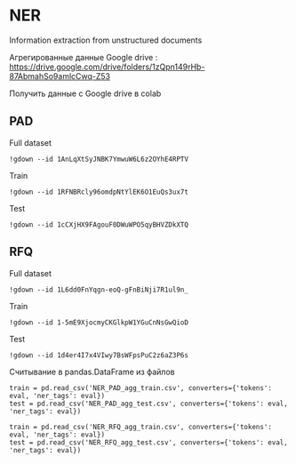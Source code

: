 # NER
Information extraction from unstructured documents

Агрегированные данные Google drive : https://drive.google.com/drive/folders/1zQpn149rHb-87AbmahSo9amlcCwq-Z53

Получить данные с Google drive в colab

## PAD
Full dataset
```
!gdown --id 1AnLqXtSyJNBK7YmwuW6L6z2OYhE4RPTV
```
Train
```
!gdown --id 1RFNBRcly96omdpNtYlEK6O1EuQs3ux7t
```
Test
```
!gdown --id 1cCXjHX9FAgouF0DWuWPO5qyBHVZDkXTQ
```

## RFQ
Full dataset
```
!gdown --id 1L6dd0FnYqgn-eoQ-gFnBiNji7R1ul9n_
```
Train
```
!gdown --id 1-5mE9XjocmyCKGlkpW1YGuCnNsGwQioD
```
Test
```
!gdown --id 1d4er4I7x4VIwy7BsWFpsPuC2z6aZ3P6s
```

Считывание в pandas.DataFrame из файлов

```
train = pd.read_csv('NER_PAD_agg_train.csv', converters={'tokens': eval, 'ner_tags': eval})
test = pd.read_csv('NER_PAD_agg_test.csv', converters={'tokens': eval, 'ner_tags': eval})
```

```
train = pd.read_csv('NER_RFQ_agg_train.csv', converters={'tokens': eval, 'ner_tags': eval})
test = pd.read_csv('NER_RFQ_agg_test.csv', converters={'tokens': eval, 'ner_tags': eval})
```